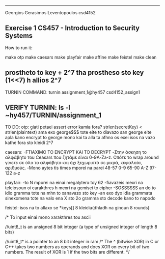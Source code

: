 ---------------------------------------------------------------
Georgios Gerasimos Leventopoulos csd4152

Exercise 1 CS457 - Introduction to Security Systems
---------------------------------------------------------------

How to run it:

make otp
make caesars
make playfair
make affine
make feistel
make clean


 prostheto to key +  2^7     tha prostheso sto key     (1<<7)  h allios 2^7
----------------------------------------------------------------
TURNIN COMMAND: turnin assignment_1@hy457 csd4152_assign1

VERIFY TURNIN: ls -l ~hy457/TURNIN/assignment_1
----------------------------------------------------------------
TO DO:
otp:
giati petaei assert error kamia fora?  strlen(secretKey) < strlen(plaintext)
ama exo george$$$ tote eite to diavazo san george eite apla kano encrypt to george mono kai ta alla ta afhno os exei
isos na vazo kathe fora sto kleidi 2^7

caesars:
-FTIAXIMO TO ENCRYPT KAI TO DECRYPT
-Στην άσκηση το αλφάβητο του Ceasars που ζητάμε είναι 0-9A-Za-z. Οπότε το wrap around γίνετε σε όλο το αλφάβητο και όχι ξεχωριστά σε μικρά, κεφαλαία, αριθμούς.
-Mono aytes tis times mporei na parei 48-57  0-9       65-90  A-Z    97-122 a-z

playfair:
-to N mporei na einai megalytero toy 62
-fiavazeis mexri na teleiosoun oi carakthres h mexri na gemisei to cipher
-SOSSSSSS  an do to idio gramma tote na mhn to xanavazo sto key
-an exo dyo idia grammata sinexomena tote na valo ena X sto 2o gramma     sto decode kano to napodo



feistel:
isos na to allaxo se *keys[]
8 kleidia(dhladh na ginoun 8 rounds)



/* To input einai mono xarakthres tou ascii

//uint8_t is an unsigned 8 bit integer (a type of unsigned integer of length 8 bits)

//uint8_t* is a pointer to an 8 bit integer in ram
/* The ^ (bitwise XOR) in C or C++ takes two numbers as operands and does XOR on every bit of two numbers. The result of XOR is 1 if the two bits are different. */